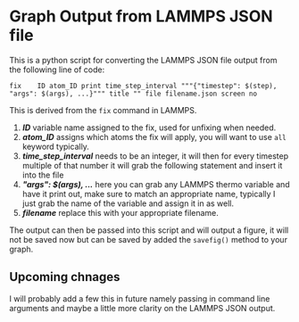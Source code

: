 # Graph Output from LAMMPS JSON file

This is a python script for converting the LAMMPS JSON file output from the following line of code:

```
fix    ID atom_ID print time_step_interval """{"timestep": $(step), "args": $(args), ...}""" title "" file filename.json screen no
```

This is derived from the `fix` command in LAMMPS.
1.    ***ID*** variable name assigned to the fix, used for unfixing when needed.
2.    ***atom_ID*** assigns which atoms the fix will apply, you will want to use `all` keyword typically.
3.    ***time_step_interval*** needs to be an integer, it will then for every timestep multiple of that number it will grab the following statement and insert it into the file
4.    ***"args": $(args), ...*** here you can grab any LAMMPS thermo variable and have it print out, make sure to match an appropriate name, typically I just grab the name of the variable and assign it in as well.
5.    ***filename*** replace this with your appropriate filename.

The output can then be passed into this script and will output a figure, it will not be saved now but can be saved by added the `savefig()` method to your graph.

## Upcoming chnages

I will probably add a few this in future namely passing in command line arguments and maybe a little more clarity on the LAMMPS JSON output.
